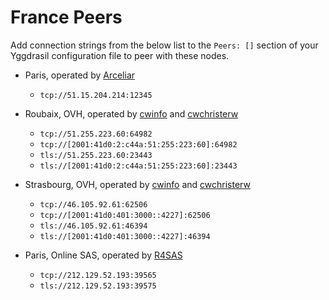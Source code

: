 # France Peers

Add connection strings from the below list to the `Peers: []` section of your
Yggdrasil configuration file to peer with these nodes.

* Paris, operated by [Arceliar](https://github.com/Arceliar)
  * `tcp://51.15.204.214:12345`

* Roubaix, OVH, operated by [cwinfo](https://cwinfo.net) and [cwchristerw](https://christerwaren.fi)
  * `tcp://51.255.223.60:64982`
  * `tcp://[2001:41d0:2:c44a:51:255:223:60]:64982`
  * `tls://51.255.223.60:23443`
  * `tls://[2001:41d0:2:c44a:51:255:223:60]:23443`

* Strasbourg, OVH, operated by [cwinfo](https://cwinfo.net) and [cwchristerw](https://christerwaren.fi)
  * `tcp://46.105.92.61:62506`
  * `tcp://[2001:41d0:401:3000::4227]:62506`
  * `tls://46.105.92.61:46394`
  * `tls://[2001:41d0:401:3000::4227]:46394`

* Paris, Online SAS, operated by [R4SAS](https://github.com/r4sas)
  * `tcp://212.129.52.193:39565`
  * `tls://212.129.52.193:39575`
